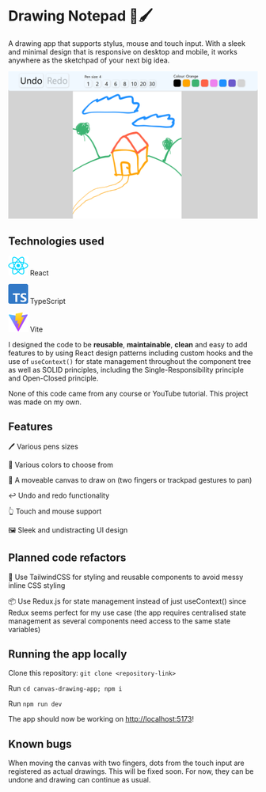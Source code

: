 # Drawing Notepad 📝🖌️

A drawing app that supports stylus, mouse and touch input. With a sleek and minimal design that is responsive on desktop and mobile, it works anywhere as the sketchpad of your next big idea.

![Drawing Notepad preview - A house on a hill with two hills with trees behind it](/canvas-drawing-app/src/assets/Drawing%20Notepad%20Preview%20Image.png)

## Technologies used

![React logo](/canvas-drawing-app/src/assets/react.svg) React

![TypeScript logo](/canvas-drawing-app/src/assets/Typescript_logo_2020.svg) TypeScript

![Vite logo](/canvas-drawing-app/src/assets/Vitejs-logo.svg) Vite

I designed the code to be **reusable**, **maintainable**, **clean** and easy to add features to by using React design patterns including custom hooks and the use of `useContext()` for state management throughout the component tree as well as SOLID principles, including the Single-Responsibility principle and Open-Closed principle. 

None of this code came from any course or YouTube tutorial. This project was made on my own.

## Features

🖊️ Various pens sizes

🎨 Various colors to choose from

🤚 A moveable canvas to draw on (two fingers or trackpad gestures to pan)

↩️ Undo and redo functionality

👆 Touch and mouse support

🖼️ Sleek and undistracting UI design

## Planned code refactors

🎨 Use TailwindCSS for styling and reusable components to avoid messy inline CSS styling

📦 Use Redux.js for state management instead of just useContext() since Redux seems perfect for my use case (the app requires centralised state management as several components need access to the same state variables)

## Running the app locally

Clone this repository: `git clone <repository-link>`

Run `cd canvas-drawing-app; npm i`

Run `npm run dev`

The app should now be working on [http://localhost:5173](http://localhost:5173)!

## Known bugs

When moving the canvas with two fingers, dots from the touch input are registered as actual drawings. This will be fixed soon. For now, they can be undone and drawing can continue as usual.

